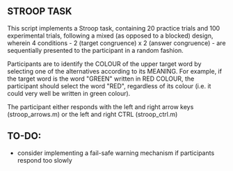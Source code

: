 ## STROOP TASK

This script implements a Stroop task, containing 20 practice trials and 100 experimental trials, following a mixed (as 
opposed to a blocked) design, wherein 4 conditions - 2 (target congruence) x 2 (answer congruence) - are sequentially 
presented to the participant in a random fashion. 

Participants are to identify the COLOUR of the upper target word by selecting one of the alternatives according to its MEANING.
For example, if the target word is the word "GREEN" written in RED COLOUR, the participant should select the word "RED",
regardless of its colour (i.e. it could very well be written in green colour).

The participant either responds with the left and right arrow keys (stroop_arrows.m) or the left and right CTRL (stroop_ctrl.m)

## TO-DO:
- consider implementing a fail-safe warning mechanism if participants respond too slowly
